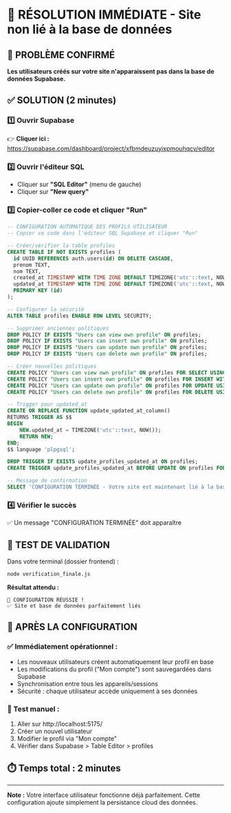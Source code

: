 # 🎯 RÉSOLUTION IMMÉDIATE - Site non lié à la base de données

## 🚨 PROBLÈME CONFIRMÉ
**Les utilisateurs créés sur votre site n'apparaissent pas dans la base de données Supabase.**

## ✅ SOLUTION (2 minutes)

### 1️⃣ Ouvrir Supabase
👉 **Cliquer ici :** https://supabase.com/dashboard/project/xfbmdeuzuyixpmouhqcv/editor

### 2️⃣ Ouvrir l'éditeur SQL  
- Cliquer sur **"SQL Editor"** (menu de gauche)
- Cliquer sur **"New query"**

### 3️⃣ Copier-coller ce code et cliquer "Run"

```sql
-- CONFIGURATION AUTOMATIQUE DES PROFILS UTILISATEUR
-- Copier ce code dans l'éditeur SQL Supabase et cliquer "Run"

-- Créer/vérifier la table profiles
CREATE TABLE IF NOT EXISTS profiles (
  id UUID REFERENCES auth.users(id) ON DELETE CASCADE,
  prenom TEXT,
  nom TEXT,
  created_at TIMESTAMP WITH TIME ZONE DEFAULT TIMEZONE('utc'::text, NOW()) NOT NULL,
  updated_at TIMESTAMP WITH TIME ZONE DEFAULT TIMEZONE('utc'::text, NOW()) NOT NULL,
  PRIMARY KEY (id)
);

-- Configurer la sécurité
ALTER TABLE profiles ENABLE ROW LEVEL SECURITY;

-- Supprimer anciennes politiques
DROP POLICY IF EXISTS "Users can view own profile" ON profiles;
DROP POLICY IF EXISTS "Users can insert own profile" ON profiles;
DROP POLICY IF EXISTS "Users can update own profile" ON profiles;
DROP POLICY IF EXISTS "Users can delete own profile" ON profiles;

-- Créer nouvelles politiques
CREATE POLICY "Users can view own profile" ON profiles FOR SELECT USING (auth.uid() = id);
CREATE POLICY "Users can insert own profile" ON profiles FOR INSERT WITH CHECK (auth.uid() = id);
CREATE POLICY "Users can update own profile" ON profiles FOR UPDATE USING (auth.uid() = id);
CREATE POLICY "Users can delete own profile" ON profiles FOR DELETE USING (auth.uid() = id);

-- Trigger pour updated_at
CREATE OR REPLACE FUNCTION update_updated_at_column()
RETURNS TRIGGER AS $$
BEGIN
    NEW.updated_at = TIMEZONE('utc'::text, NOW());
    RETURN NEW;
END;
$$ language 'plpgsql';

DROP TRIGGER IF EXISTS update_profiles_updated_at ON profiles;
CREATE TRIGGER update_profiles_updated_at BEFORE UPDATE ON profiles FOR EACH ROW EXECUTE FUNCTION update_updated_at_column();

-- Message de confirmation
SELECT 'CONFIGURATION TERMINÉE - Votre site est maintenant lié à la base de données !' as resultat;
```

### 4️⃣ Vérifier le succès
✅ Un message "CONFIGURATION TERMINÉE" doit apparaître

## 🧪 TEST DE VALIDATION

Dans votre terminal (dossier frontend) :
```bash
node verification_finale.js
```

**Résultat attendu :**
```
🎉 CONFIGURATION RÉUSSIE !
✅ Site et base de données parfaitement liés
```

## 🎉 APRÈS LA CONFIGURATION

### ✅ Immédiatement opérationnel :
- Les nouveaux utilisateurs créent automatiquement leur profil en base
- Les modifications du profil ("Mon compte") sont sauvegardées dans Supabase
- Synchronisation entre tous les appareils/sessions
- Sécurité : chaque utilisateur accède uniquement à ses données

### 🧪 Test manuel :
1. Aller sur http://localhost:5175/
2. Créer un nouvel utilisateur
3. Modifier le profil via "Mon compte"  
4. Vérifier dans Supabase > Table Editor > profiles

## ⏱️ Temps total : **2 minutes**

---

**Note :** Votre interface utilisateur fonctionne déjà parfaitement. Cette configuration ajoute simplement la persistance cloud des données.
